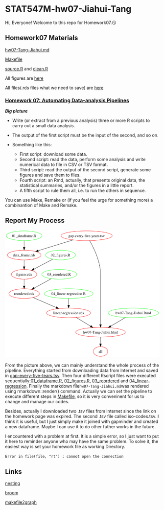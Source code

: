 
# STAT547M-hw07-Jiahui-Tang

Hi, Everyone! Welcome to this repo for Homework07.:smirk:

## Homework07 Materials

[hw07-Tang-Jiahui.md](https://github.com/Tangjiahui26/STAT545-hw-Tang-Jiahui/blob/master/hw07/hw07-Tang-Jiahui.md)

[Makefile](https://github.com/Tangjiahui26/STAT545-hw-Tang-Jiahui/blob/master/hw07/Makefile)

[source.R](https://github.com/Tangjiahui26/STAT545-hw-Tang-Jiahui/blob/master/hw07/source.R) and [clean.R](https://github.com/Tangjiahui26/STAT545-hw-Tang-Jiahui/blob/master/hw07/clean.R)

All figures are [here](https://github.com/Tangjiahui26/STAT545-hw-Tang-Jiahui/tree/master/hw07/figures)

All files(.rds files what we need to save) are [here](https://github.com/Tangjiahui26/STAT545-hw-Tang-Jiahui/tree/master/hw07/files)

### [Homework 07: Automating Data-analysis Pipelines](https://stat545.com/hw07_automation.html)

***Big picture***

+ Write (or extract from a previous analysis) three or more R scripts to carry out a small data analysis.
+ The output of the first script must be the input of the second, and so on.
+ Something like this:

    - First script: download some data.
    - Second script: read the data, perform some analysis and write numerical data to file in CSV or TSV format.
    - Third script: read the output of the second script, generate some figures and save them to files.
    - Fourth script: an Rmd, actually, that presents original data, the statistical summaries, and/or the figures in a little report.
    - A fifth script to rule them all, i.e. to run the others in sequence.
    
You can use Make, Remake or (if you feel the urge for something more) a combinantion of Make and Remake.

## Report My Process

![Alt text](./out.png)

From the picture above, we can mainly understand the whole process of the pipeline. Everything started from downloading data from Internet and saved in [gap-every-five-tears.tsv](https://github.com/Tangjiahui26/STAT545-hw-Tang-Jiahui/blob/master/hw07/gap-every-five-tears.tsv). Then four different Rscript files were executed sequentially:[01_dataframe.R](https://github.com/Tangjiahui26/STAT545-hw-Tang-Jiahui/blob/master/hw07/01_dataframe.R), [02_figures.R](https://github.com/Tangjiahui26/STAT545-hw-Tang-Jiahui/blob/master/hw07/02_figures.R), [03_reordered](https://github.com/Tangjiahui26/STAT545-hw-Tang-Jiahui/blob/master/hw07/03_reordered.R) and [04_linear-regression](https://github.com/Tangjiahui26/STAT545-hw-Tang-Jiahui/blob/master/hw07/04_linear-regression.R). Finally the markdown file`hw07-Tang-Jiahui.md`was rendered using rmarkdown::render() command. Actually we can set the pipeline to execute different steps in [Makefile](https://github.com/Tangjiahui26/STAT545-hw-Tang-Jiahui/blob/master/hw07/Makefile), so it is very conveninent for us to change and manage our codes. 

Besides, actually I downloaded two .tsv files from Internet since the link on the homework page was expired. The second .tsv file called iso-codes.tsv. I think it is useful, but I just simply make it joined with gapminder and created a new dataframe. Maybe I can use it to do other futher works in the future.

I encountered with a problem at first. It is a simple error, so I just want to put it here to reminder anyone who may have the same problem. To solve it, the easiest way is set your homework file as working Directory.

`Error in file(file, "rt") : cannot open the connection`

## Links
[nesting](http://stat545.com/block024_group-nest-split-map.html)

[broom](https://www.rdocumentation.org/packages/broom/versions/0.4.2)

[makefile2graph](https://github.com/lindenb/makefile2graph)
